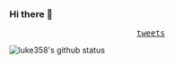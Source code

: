### Hi there 👋

<p align="center">
  <samp>
    <a href="https://twitter.com/study_zhu">tweets</a>
  </samp>
</p>

![luke358's github status](https://github-readme-stats.vercel.app/api?username=luke358&show_icons=true&count_private=true&&hide=stars&theme=cobalt)


<!--
**luke358/luke358** is a ✨ _special_ ✨ repository because its `README.md` (this file) appears on your GitHub profile.

Here are some ideas to get you started:

- 🔭 I’m currently working on ...
- 🌱 I’m currently learning ...
- 👯 I’m looking to collaborate on ...
- 🤔 I’m looking for help with ...
- 💬 Ask me about ...
- 📫 How to reach me: ...
- 😄 Pronouns: ...
- ⚡ Fun fact: ...
-->
